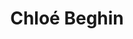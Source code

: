 ---
career: ''
conditions: ''
description: Consultante & formatrice indépendante en accessibilité numérique
domains:
- marketing
- communication
- numerique
- design-et-ecoconception
- communication
- design-et-ecoconception
- numerique
- design-et-ecoconception
email: chloe.beghin@mmibordeaux.com
linkedin: linkedin.com/in/chloebeghin
phone: 0607279593
regions: Nouvelle-Aquitaine
remote: Non, en présentiel uniquement
services: Cours sur l'accessibilité numérique
title: Chloé  Beghin
website: ''
---